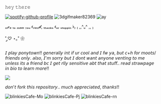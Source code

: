 𝚑𝚎𝚢 𝚝𝚑𝚎𝚛𝚎 

[![spotify-github-profile](https://spotify-github-profile.kittinanx.com/api/view?uid=31newi2imqx6oawnonuoik5iytmi&cover_image=true&theme=natemoo-re&show_offline=true&background_color=eae6e6&interchange=false&bar_color=c7d1dc&bar_color_cover=false)](https://github.com/kittinan/spotify-github-profile) ![3dgifmaker82369](https://github.com/user-attachments/assets/8cb94210-cba2-455e-b31d-b2d676cb1c83)
![ay](https://github.com/user-attachments/assets/d05d0567-f98a-4018-ac02-93d998acfd96)


ₙᵢ𝓬ₑ ₜₒ ₘₑₑₜ ᵧₒᵤ ᵳᵣᵢₑₙ𝓭, ₜₕₐₙₖₛ ᵳₒᵣ ₛₜₒₚₚᵢₙ ♭ᵧ ₍ ,,^ᵤ^ ,, ₎

˚ ༘♡ ⋆｡˚ ❀ 

𝘐 𝘱𝘭𝘢𝘺 𝘱𝘰𝘯𝘺𝘵𝘰𝘸𝘯!! 𝘨𝘦𝘯𝘦𝘳𝘢𝘭𝘭𝘺 𝘪𝘯𝘵 𝘪𝘧 𝘶𝘳 𝘤𝘰𝘰𝘭 𝘢𝘯𝘥 𝘐 𝘧𝘸 𝘺𝘢, 𝘣𝘶𝘵 𝘤+𝘩 𝘧𝘰𝘳 𝘮𝘰𝘰𝘵𝘴/𝘧𝘳𝘪𝘦𝘯𝘥𝘴 𝘰𝘯𝘭𝘺. 𝘢𝘭𝘴𝘰, 𝘐'𝘮 𝘴𝘰𝘳𝘳𝘺 𝘣𝘶𝘵 𝘐 𝘥𝘰𝘯𝘵 𝘸𝘢𝘯𝘵 𝘢𝘯𝘺𝘰𝘯𝘦 𝘷𝘦𝘯𝘵𝘪𝘯𝘨 𝘵𝘰 𝘮𝘦 𝘶𝘯𝘭𝘦𝘴𝘴 𝘪𝘵𝘴 𝘢 𝘧𝘳𝘪𝘦𝘯𝘥 𝘣𝘤 𝘐 𝘨𝘦𝘵 𝘳𝘭𝘭𝘺 𝘴𝘦𝘯𝘴𝘪𝘵𝘪𝘷𝘦 𝘢𝘣𝘵 𝘵𝘩𝘢𝘵 𝘴𝘵𝘶𝘧𝘧..
𝘳𝘦𝘢𝘥 𝘴𝘵𝘳𝘢𝘸𝘱𝘢𝘨𝘦 𝘪𝘯 𝘣𝘪𝘰 𝘵𝘰 𝘭𝘦𝘢𝘳𝘯 𝘮𝘰𝘳𝘦!!

 ![](https://komarev.com/ghpvc/?username=your-github-username&label=bleplings)


𝘥𝘰𝘯'𝘵 𝘧𝘰𝘳𝘬 𝘵𝘩𝘪𝘴 𝘳𝘦𝘱𝘰𝘴𝘪𝘵𝘰𝘳𝘺.. 𝘮𝘶𝘤𝘩 𝘢𝘱𝘱𝘳𝘦𝘤𝘪𝘢𝘵𝘦𝘥, 𝘵𝘩𝘢𝘯𝘬𝘴!!

![blinkiesCafe-Mo](https://github.com/user-attachments/assets/89bb995f-b9ed-434b-ab05-d2cd16a9b1be) ![blinkiesCafe-Pj](https://github.com/user-attachments/assets/63360362-0f6a-46c6-b195-b4e378da97de) ![blinkiesCafe-rn](https://github.com/user-attachments/assets/74da86be-6f60-4c40-9974-55781e33f537)



